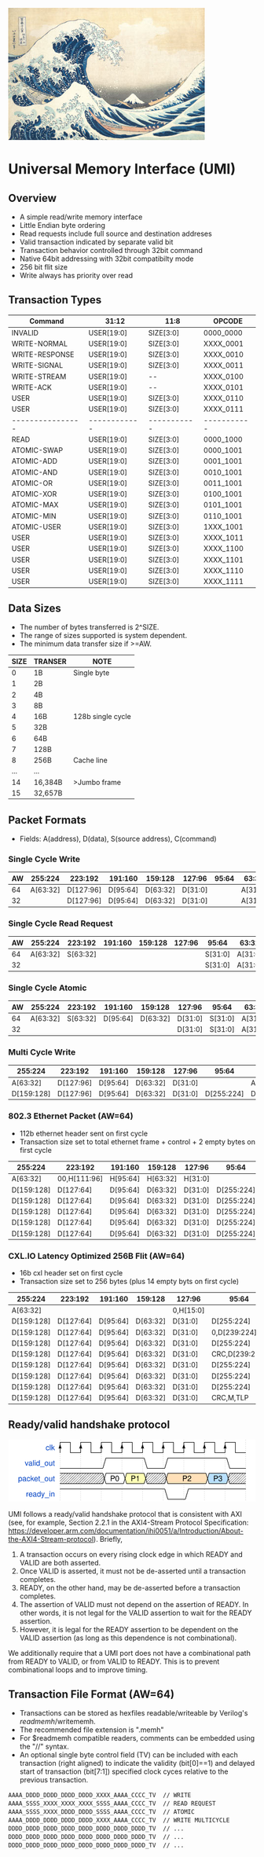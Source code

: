 ![UMI](docs/_images/hokusai.jpg)

# Universal Memory Interface (UMI)

## Overview

* A simple read/write memory interface
* Little Endian byte ordering
* Read requests include full source and destination addreses
* Valid transaction indicated by separate valid bit
* Transaction behavior controlled through 32bit command
* Native 64bit addressing with 32bit compatibilty mode
* 256 bit flit size
* Write always has priority over read

## Transaction Types

| Command        | 31:12      |  11:8     |  OPCODE   |
|----------------|------------|-----------|-----------|
| INVALID        | USER[19:0] | SIZE[3:0] | 0000_0000 |
| WRITE-NORMAL   | USER[19:0] | SIZE[3:0] | XXXX_0001 |
| WRITE-RESPONSE | USER[19:0] | SIZE[3:0] | XXXX_0010 |
| WRITE-SIGNAL   | USER[19:0] | SIZE[3:0] | XXXX_0011 |
| WRITE-STREAM   | USER[19:0] | --        | XXXX_0100 |
| WRITE-ACK      | USER[19:0] | --        | XXXX_0101 |
| USER           | USER[19:0] | SIZE[3:0] | XXXX_0110 |
| USER           | USER[19:0] | SIZE[3:0] | XXXX_0111 |
|----------------|------------|-----------|-----------|
| READ           | USER[19:0] | SIZE[3:0] | 0000_1000 |
| ATOMIC-SWAP    | USER[19:0] | SIZE[3:0] | 0000_1001 |
| ATOMIC-ADD     | USER[19:0] | SIZE[3:0] | 0001_1001 |
| ATOMIC-AND     | USER[19:0] | SIZE[3:0] | 0010_1001 |
| ATOMIC-OR      | USER[19:0] | SIZE[3:0] | 0011_1001 |
| ATOMIC-XOR     | USER[19:0] | SIZE[3:0] | 0100_1001 |
| ATOMIC-MAX     | USER[19:0] | SIZE[3:0] | 0101_1001 |
| ATOMIC-MIN     | USER[19:0] | SIZE[3:0] | 0110_1001 |
| ATOMIC-USER    | USER[19:0] | SIZE[3:0] | 1XXX_1001 |
| USER           | USER[19:0] | SIZE[3:0] | XXXX_1011 |
| USER           | USER[19:0] | SIZE[3:0] | XXXX_1100 |
| USER           | USER[19:0] | SIZE[3:0] | XXXX_1101 |
| USER           | USER[19:0] | SIZE[3:0] | XXXX_1110 |
| USER           | USER[19:0] | SIZE[3:0] | XXXX_1111 |

## Data Sizes

* The number of bytes transferred is 2^SIZE.
* The range of sizes supported is system dependent.
* The minimum data transfer size if >=AW.

| SIZE    | TRANSER   | NOTE              |
|---------|-----------|-------------------|
| 0       | 1B        | Single byte       |
| 1       | 2B        |                   |
| 2       | 4B        |                   |
| 3       | 8B        |                   |
| 4       | 16B       | 128b single cycle |
| 5       | 32B       |                   |
| 6       | 64B       |                   |
| 7       | 128B      |                   |
| 8       | 256B      | Cache line        |
| ...     | ...       |                   |
| 14      | 16,384B   | >Jumbo frame      |
| 15      | 32,657B   |                   |

## Packet Formats

* Fields: A(address), D(data), S(source address), C(command)


### Single Cycle Write

|AW |255:224 |223:192  |191:160 |159:128 |127:96 |95:64  | 63:32 | 31:0  |
|---|--------|---------|--------|--------|-------|-------|-------|-------|
|64 |A[63:32]|D[127:96]|D[95:64]|D[63:32]|D[31:0]|       |A[31:0]|C[31:0]|
|32 |        |D[127:96]|D[95:64]|D[63:32]|D[31:0]|       |A[31:0]|C[31:0]|

### Single Cycle Read Request

|AW |255:224 |223:192  |191:160 |159:128 |127:96 |95:64  | 63:32 | 31:0  |
|---|--------|---------|--------|--------|-------|-------|-------|-------|
|64 |A[63:32]|S[63:32] |        |        |       |S[31:0]|A[31:0]|C[31:0]|
|32 |        |         |        |        |       |S[31:0]|A[31:0]|C[31:0]|

### Single Cycle Atomic

|AW |255:224 |223:192  |191:160 |159:128 |127:96 |95:64  | 63:32 | 31:0  |
|---|--------|---------|--------|--------|-------|-------|-------|-------|
|64 |A[63:32]|S[63:32] |D[95:64]|D[63:32]|D[31:0]|S[31:0]|A[31:0]|C[31:0]|
|32 |        |         |        |        |D[31:0]|S[31:0]|A[31:0]|C[31:0]|


### Multi Cycle Write

|255:224   |223:192  |191:160 |159:128 |127:96 |95:64     |63:32     | 31:0    |
|----------|---------|--------|--------|-------|----------|----------|----------|
|A[63:32]  |D[127:96]|D[95:64]|D[63:32]|D[31:0]|          |A[31:0]   |C[31:0]   |
|D[159:128]|D[127:96]|D[95:64]|D[63:32]|D[31:0]|D[255:224]|D[223:192]|D[191:160]|

### 802.3 Ethernet Packet (AW=64)

* 112b ethernet header sent on first cycle
* Transaction size set to total ethernet frame + control + 2 empty bytes on first cycle

|255:224   |223:192     |191:160 |159:128 |127:96  |95:64     | 63:32    | 31:0     |
|----------|------------|--------|--------|--------|----------|----------|----------|
|A[63:32]  |00,H[111:96]|H[95:64]|H[63:32]|H[31:0] |          |A[31:0]   |C[31:0]   |
|D[159:128]|D[127:64]   |D[95:64]|D[63:32]|D[31:0] |D[255:224]|D[223:192]|D[191:160]|
|D[159:128]|D[127:64]   |D[95:64]|D[63:32]|D[31:0] |D[255:224]|D[223:192]|D[191:160]|
|D[159:128]|D[127:64]   |D[95:64]|D[63:32]|D[31:0] |D[255:224]|D[223:192]|D[191:160]|
|D[159:128]|D[127:64]   |D[95:64]|D[63:32]|D[31:0] |D[255:224]|D[223:192]|D[191:160]|
|D[159:128]|D[127:64]   |D[95:64]|D[63:32]|D[31:0] |D[255:224]|D[223:192]|D[191:160]|

### CXL.IO Latency Optimized 256B Flit (AW=64)

* 16b cxl header set on first cycle
* Transaction size set to 256 bytes (plus 14 empty byts on first cycle)

|255:224   |223:192  |191:160 |159:128 |127:96   |95:64         | 63:32    | 31:0     |
|----------|---------|--------|--------|---------|--------------|----------|----------|
|A[63:32]  |         |        |        |0,H[15:0]|              |A[31:0]   |C[31:0]   |
|D[159:128]|D[127:64]|D[95:64]|D[63:32]|D[31:0]  |D[255:224]    |D[223:192]|D[191:160]|
|D[159:128]|D[127:64]|D[95:64]|D[63:32]|D[31:0]  |0,D[239:224]  |D[223:192]|D[191:160]|
|D[159:128]|D[127:64]|D[95:64]|D[63:32]|D[31:0]  |D[255:224]    |D[223:192]|D[191:160]|
|D[159:128]|D[127:64]|D[95:64]|D[63:32]|D[31:0]  |CRC,D[239:224]|D[223:192]|D[191:160]|
|D[159:128]|D[127:64]|D[95:64]|D[63:32]|D[31:0]  |D[255:224]    |D[223:192]|D[191:160]|
|D[159:128]|D[127:64]|D[95:64]|D[63:32]|D[31:0]  |D[255:224]    |D[223:192]|D[191:160]|
|D[159:128]|D[127:64]|D[95:64]|D[63:32]|D[31:0]  |D[255:224]    |D[223:192]|D[191:160]|
|D[159:128]|D[127:64]|D[95:64]|D[63:32]|D[31:0]  |CRC,M,TLP     |D[223:192]|D[191:160]|

## Ready/valid handshake protocol

![UMI](docs/_images/ready_valid.svg)

UMI follows a ready/valid handshake protocol that is consistent with AXI (see, for example, Section 2.2.1 in the AXI4-Stream Protocol Specification: https://developer.arm.com/documentation/ihi0051/a/Introduction/About-the-AXI4-Stream-protocol).  Briefly,
1. A transaction occurs on every rising clock edge in which READY and VALID are both asserted.
2. Once VALID is asserted, it must not be de-asserted until a transaction completes.
3. READY, on the other hand, may be de-asserted before a transaction completes.
3. The assertion of VALID must not depend on the assertion of READY.  In other words, it is not legal for the VALID assertion to wait for the READY assertion.
4. However, it is legal for the READY assertion to be dependent on the VALID assertion (as long as this dependence is not combinational).

We additionally require that a UMI port does not have a combinational path from READY to VALID, or from VALID to READY.  This is to prevent combinational loops and to improve timing.

## Transaction File Format (AW=64)

* Transactions can be stored as hexfiles readable/writeable by Verilog's
$readmemh/$writememh.
* The recommended file extension is ".memh"
* For $readmemh compatible readers, comments can be embedded using the "//" syntax.
* An optional single byte control field (TV) can be included with each transaction
(right aligned) to indicate the validity (bit[0]==1) and delayed start of
transaction (bit[7:1]) specified clock cyces relative to the previous transaction.

```txt
AAAA_DDDD_DDDD_DDDD_DDDD_XXXX_AAAA_CCCC_TV  // WRITE
AAAA_SSSS_XXXX_XXXX_XXXX_SSSS_AAAA_CCCC_TV  // READ REQUEST
AAAA_SSSS_XXXX_DDDD_DDDD_SSSS_AAAA_CCCC_TV  // ATOMIC
AAAA_DDDD_DDDD_DDDD_DDDD_XXXX_AAAA_CCCC_TV  // WRITE MULTICYCLE
DDDD_DDDD_DDDD_DDDD_DDDD_DDDD_DDDD_DDDD_TV  // ...
DDDD_DDDD_DDDD_DDDD_DDDD_DDDD_DDDD_DDDD_TV  // ...
DDDD_DDDD_DDDD_DDDD_DDDD_DDDD_DDDD_DDDD_TV  // ...
```
